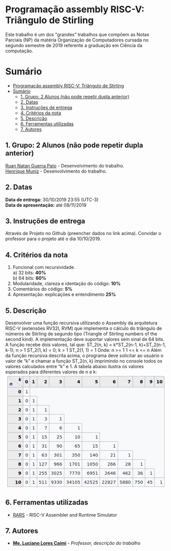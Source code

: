 # Programação assembly RISC-V: Triângulo de Stirling #

Este trabalho é um dos "grandes" trabalhos que compõem as Notas Parciais (NP) da matéria Organização de Computadores cursada no segundo semestre de 2019 referente a graduação em Ciência da computação.

# Sumário #
- [Programação assembly RISC-V: Triângulo de Stirling](#programa%c3%a7%c3%a3o-assembly-risc-v-tri%c3%a2ngulo-de-stirling)
- [Sumário](#sum%c3%a1rio)
  - [1. Grupo: 2 Alunos (não pode repetir dupla anterior)](#1-grupo-2-alunos-n%c3%a3o-pode-repetir-dupla-anterior)
  - [2. Datas](#2-datas)
  - [3. Instruções de entrega](#3-instru%c3%a7%c3%b5es-de-entrega)
  - [4. Critérios da nota](#4-crit%c3%a9rios-da-nota)
  - [5. Descrição](#5-descri%c3%a7%c3%a3o)
  - [6. Ferramentas utilizadas](#6-ferramentas-utilizadas)
  - [7. Autores](#7-autores)
## 1. Grupo: 2 Alunos (não pode repetir dupla anterior) ##
[Ruan Natan Guerra Pato](https://github.com/ruanpato) - Desenvolvimento do trabalho.  
[Henrique Muniz](https://github.com/ikemuniz) - Desenvolvimento do trabalho.
## 2. Datas ##
**Data de entrega:** 30/10/2019 23:55 (UTC-3)  
**Data de apresentação:** até 08/11/2019

## 3. Instruções de entrega ##
Através de Projeto no Github (preencher dados no link acima). Convidar o professor para o projeto até o dia 10/10/2019.

## 4. Critérios da nota ##
1) Funcional com recursividade.  
    a) 32 bits: **40%**  
    b) 64 bits: **60%**
2) Modularidade, clareza e identação do código: **10%**
3) Comentários do código: **5%**
4) Apresentação: explicações e entendimento **25%**

## 5. Descrição ##
Desenvolver uma função recursiva utilizando o Assembly da arquitetura RISC-V (extensões RV32I, RVM) que implementa o cálculo do triângulo de números de Stirling de segundo tipo (Triangle of Stirling numbers of the second kind). A implementação deve suportar valores sem sinal de 64 bits.
    A função recebe dois valores, tal que:
        ST_2(n, k) = k*ST_2(n-1, k)+ST_2(n-1, k-1); n > 1
        ST_2(1, k) = 0; k > 1
        ST_2(1, 1) = 1
    Onde:   n >= 1
            1 <= k <= n
Além da função recursiva descrita acima, o programa deve solicitar ao usuário o valor de “k” e chamar a função ST_2(n, k) imprimindo no console todos os valores calculados entre “k” e 1.
    A tabela abaixo ilustra os valores esperados para diferentes valores de n e k:
    ![Table](images/table.png)

## 6. Ferramentas utilizadas ##
* [RARS](https://github.com/TheThirdOne/rars) - RISC-V Assembler and Runtime Simulator

## 7. Autores ##
* **[Me. Luciano Lores Caimi](https://github.com/lcaimi)** - *Professor, descrição do trabalho*
